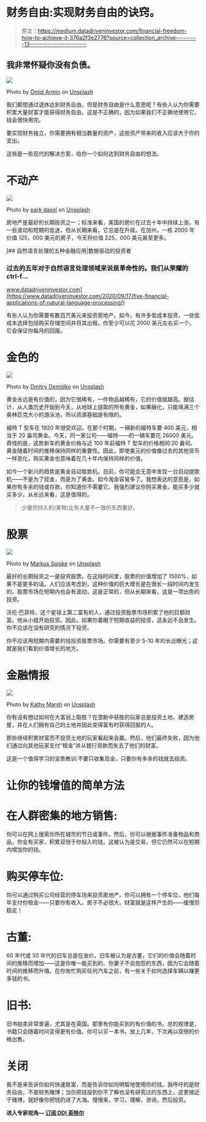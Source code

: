 # 财务自由:实现财务自由的诀窍。

> 原文：<https://medium.datadriveninvestor.com/financial-freedom-how-to-achieve-it-376a2f3e2778?source=collection_archive---------13----------------------->

## 我非常怀疑你没有负债。

![](img/60a86378b980607da852d6480818005f.png)

Photo by [Omid Armin](https://unsplash.com/@omidarmin?utm_source=medium&utm_medium=referral) on [Unsplash](https://unsplash.com?utm_source=medium&utm_medium=referral)

我们都想通过退休达到财务自由，但是财务自由是什么意思呢？有些人认为你需要积累大量财富才能获得财务自由。这是不正确的，因为如果我们不正确地使用它，钱会很快用完。

要实现财务独立，你需要拥有相当数量的资产，这些资产带来的收入应该大于你的支出。

这些是一些现代的解决方案，给你一个如何达到财务自由的想法。

# 不动产

![](img/1190263c688c6ee8fa131eedb3354291.png)

Photo by [park dasol](https://unsplash.com/@awakedesigner?utm_source=medium&utm_medium=referral) on [Unsplash](https://unsplash.com?utm_source=medium&utm_medium=referral)

房地产是最好的长期投资之一；标准来看，美国的房价在过去十年中持续上涨。有一些波动和短期的低迷，但从长期来看，它总是在升级。在加州，一栋 2000 年价值 125，000 美元的房子，今天将价值 225，000 美元甚至更多。

[](https://www.datadriveninvestor.com/2020/09/17/five-financial-applications-of-natural-language-processing/) [## 自然语言处理的五种金融应用|数据驱动的投资者

### 过去的五年对于自然语言处理领域来说是革命性的。我们从荣耀的 ctrl-f…

www.datadriveninvestor.com](https://www.datadriveninvestor.com/2020/09/17/five-financial-applications-of-natural-language-processing/) 

有些人认为你需要有数百万美元来投资房地产。如今，有许多低成本投资，一些低成本选择包括购买存储空间并将其出租。你至少可以花 2000 美元左右买一个。它会保证你每月的回报。

# 金色的

![](img/6e68cb40b020c9f0e63f8d12995ffae8.png)

Photo by [Dmitry Demidko](https://unsplash.com/@wildbook?utm_source=medium&utm_medium=referral) on [Unsplash](https://unsplash.com?utm_source=medium&utm_medium=referral)

黄金永远是有价值的，因为它很稀有，一件物品越稀有，它的价值就越高。据估计，从人类历史开始到今天，从地球上提取的所有黄金，如果融化，只能填满三个奥林匹克大小的游泳池，所以资源基础是有限的。

福特 T 型车在 1920 年很受欢迎。在那个时期，一辆新的福特车要 400 美元，相当于 20 盎司黄金。今天，同一家公司——福特——的一辆车要花 26000 美元。奇怪的是，这款新车的黄金价格与近 100 年前福特 T 型车的价格相同:20 盎司。黄金随着时间的推移保持同样的重要性。因此，即使美元的价值像过去的其他货币一样恶化，购买黄金也意味着在几十年内保持同样的价值。

如今一个新兴的趋势是黄金自动取款机。目前，你可能会无意中发现一台自动提款机——不是为了现金，而是为了黄金。如今淘金容易多了。我想表达的意思是，如果你有多余的钱或存款，你知道你不需要它。我强烈建议你购买黄金。能买多少就买多少。从长远来看，这是值得的。

> 少量但持久的(某物)比有大量不一致的东西要好。

# 股票

![](img/2444ef4a33af2c03257084c51f9c05b0.png)

Photo by [Markus Spiske](https://unsplash.com/@markusspiske?utm_source=medium&utm_medium=referral) on [Unsplash](https://unsplash.com?utm_source=medium&utm_medium=referral)

最好的长期投资之一是投资股票。在这段时间里，股票的价值增加了 1500%，如果不是更多的话。人们应该考虑到，这种价值的巨大增长是在很长一段时间内发生的。股票市场在短期内也会有波动，这是正常的，但从长期来看，这是一项出色的投资。

沃伦·巴菲特，这个星球上第二富有的人，通过投资股票市场积累了他的巨额财富。他从小就开始投资。因此，如果你着眼于短期收益的投资，这永远不会发生。你不应该在没有研究的情况下投资。

你不应该用短期内需要的钱投资股票市场。你需要有至少 5-10 年的长远眼光；这就是我们看到价值增长的地方。

# 金融情报

![](img/4dc5cd8d1c8102d2f1e28eefc41c1f86.png)

Photo by [Kathy Marsh](https://unsplash.com/@travelkat74?utm_source=medium&utm_medium=referral) on [Unsplash](https://unsplash.com?utm_source=medium&utm_medium=referral)

你有没有想过如何在大富翁上取胜？在垄断中获胜的玩家总是投资土地、建造房屋，并在人们拥有自己的土地并因此变得富有时获得回报的人。

那些继续积累财富而不投资土地的玩家看起来会赢。然后，他们最终失败，因为他们通过向其他玩家支付“租金”并从银行贷款而失去了他们的财富。

这是一个值得学习的宝贵教训:不要只收集现金，只要你有多余的钱就去投资。

# 让你的钱增值的简单方法

# 在人群密集的地方销售:

你可以在网上搜索你所在城市的节日或事件。然后，你可以根据事件准备物品和商品，你会有买家，积累双倍于你投入的钱。这被认为是交易，但它仍然可以在短期内增加你的钱。

# 购买停车位:

你可以通过购买公司经营的停车场来投资房地产。你可以拥有一个停车位，他们每年支付你租金——只要你有收入，房子不必很大。财富就是这样产生的——缓慢但稳定！

# 古董:

60 年代或 50 年代的旧车总是在涨价。旧车被认为是古董，它们的价值会随着时间的推移而增加——这是你唯一能买到的、你妻子不会抱怨的东西，因为它会随着时间的推移而升值。在你匆忙购买任何汽车之前，有一些关于如何选择车辆以赚更多钱的书。

# 旧书:

旧书拍卖非常普遍，尤其是在英国。那里有你能买到的有价值的书。总的规律是，书籍只会随着时间变得更有价值。你可以买一本书，放上几年，下次再以双倍的价格出售。

# 关闭

我不是来告诉你如何快速致富，而是告诉你如何明智地使用你的钱。我呼吁的是财务自由，不是财务赌博；当你把钱投到你不了解也没有研究过的东西上，这更接近于赌博，就好像你把钱扔进了大海。慢慢来，学习，理解，咨询，然后投资。

**进入专家视角—** [**订阅 DDI 英特尔**](https://datadriveninvestor.com/ddi-intel)